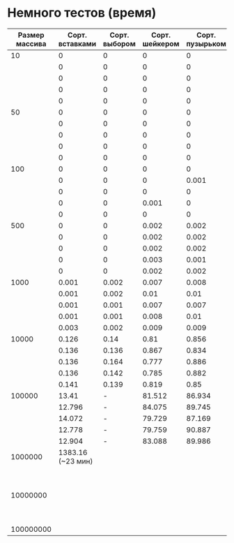 # Немного тестов (время) 
| Размер массива | Сорт. вставками    | Сорт. выбором    | Сорт. шейкером    | Сорт. пузырьком    | Сорт. Шелла(/2)  | Сорт. Шелла(3n+1) | Пирамидальная сорт. | Быстрая сорт.  | Сорт. слиянием   |
|----------------|--------------------|------------------|-------------------|--------------------|------------------|-------------------|---------------------|----------------|------------------| 
| 10             | 0                  | 0                | 0                 | 0                  | 0                | 0                 | 0                   | 0              | 0                |
|                | 0                  | 0                | 0                 | 0                  | 0                | 0                 | 0                   | 0              | 0                |
|                | 0                  | 0                | 0                 | 0                  | 0                | 0                 | 0                   | 0              | 0                |
|                | 0                  | 0                | 0                 | 0                  |                  |                   |                     |                |                  | 
|                | 0                  | 0                | 0                 | 0                  |                  |                   |                     |                |                  |
| 50             | 0                  | 0                | 0                 | 0                  | 0                | 0                 | 0                   | 0              | 0                |
|                | 0                  | 0                | 0                 | 0                  | 0                | 0                 | 0                   | 0              | 0                |
|                | 0                  | 0                | 0                 | 0                  | 0                | 0                 | 0                   | 0              | 0                |
|                | 0                  | 0                | 0                 | 0                  |                  |                   |                     |                |                  |
|                | 0                  | 0                | 0                 | 0                  |                  |                   |                     |                |                  |
| 100            | 0                  | 0                | 0                 | 0                  | 0                | 0                 | 0                   | 0              | 0                |
|                | 0                  | 0                | 0                 | 0.001              | 0                | 0                 | 0                   | 0              | 0                |
|                | 0                  | 0                | 0                 | 0                  | 0                | 0                 | 0                   | 0              | 0                |
|                | 0                  | 0                | 0.001             | 0                  |                  |                   |                     |                |                  |
|                | 0                  | 0                | 0                 | 0                  |                  |                   |                     |                |                  |
| 500            | 0                  | 0                | 0.002             | 0.002              | 0                | 0                 | 0                   | 0.001          | 0                |
|                | 0                  | 0                | 0.002             | 0.002              | 0                | 0.001             | 0                   | 0              | 0                |
|                | 0                  | 0                | 0.002             | 0.002              | 0                | 0.001             | 0                   | 0              | 0                |
|                | 0                  | 0                | 0.003             | 0.001              |                  |                   |                     |                |                  |
|                | 0                  | 0                | 0.002             | 0.002              |                  |                   |                     |                |                  |
|1000            | 0.001              | 0.002            | 0.007             | 0.008              | 0                | 0.001             | 0                   | 0              | 0                |
|                | 0.001              | 0.002            | 0.01              | 0.01               | 0                | 0                 | 0.001               | 0              | 0                |
|                | 0.001              | 0.001            | 0.007             | 0.007              | 0                | 0                 | 0                   | 0              | 0                |
|                | 0.001              | 0.001            | 0.008             | 0.01               |                  |                   |                     |                |                  |
|                | 0.003              | 0.002            | 0.009             | 0.009              |                  |                   |                     |                |                  |
|10000           | 0.126              | 0.14             | 0.81              | 0.856              | 0.002            | 0.002             | 0.004               | 0.002          | 0.001            |
|                | 0.136              | 0.136            | 0.867             | 0.834              | 0.002            | 0.002             | 0.006               | 0.002          | 0.001            |
|                | 0.136              | 0.164            | 0.777             | 0.886              | 0.003            | 0.002             | 0.005               | 0.002          | 0.001            |
|                | 0.136              | 0.142            | 0.785             | 0.882              |                  |                   |                     |                |                  |
|                | 0.141              | 0.139            | 0.819             | 0.85               |                  |                   |                     |                |                  |
|100000          | 13.41              | -                | 81.512            | 86.934             | 0.028            | 0.031             | 0.079               | 0.031          | 0.014            | 
|                | 12.796             | -                | 84.075            | 89.745             | 0.035            | 0.029             | 0.075               | 0.027          | 0.018            |
|                | 14.072             | -                | 79.729            | 87.169             | 0.038            | 0.033             | 0.07                | 0.027          | 0.013            |
|                | 12.778             | -                | 79.759            | 90.887             |                  |                   |                     |                |                  |
|                | 12.904             | -                | 83.088            | 89.986             |                  |                   |                     |                |                  |
|1000000         | 1383.16 (~23 мин)  |                  |                   |                    | 0.469            | 0.45              | 0.992               | 0.302          | 0.171            |
|                |                    |                  |                   |                    | 0.476            | 0.463             | 1.079               | 0.316          | 0.179            |
|                |                    |                  |                   |                    | 0.393            | 0.398             | 0.932               | 0.282          | 0.16             |
|10000000        |                    |                  |                   |                    | 8.014            | 7.196             | 14.24               | 3.26           | 1.757            |
|                |                    |                  |                   |                    | 7.592            | 7.893             | 13.691              | 3.4            | 2.065            |
|                |                    |                  |                   |                    | 7.108            | 7.095             | 14.233              | 3.195          | 1.75             |
|100000000       |                    |                  |                   |                    | 123.352          | 119.305           | 170.538             | 43.831         | 20.775           |
